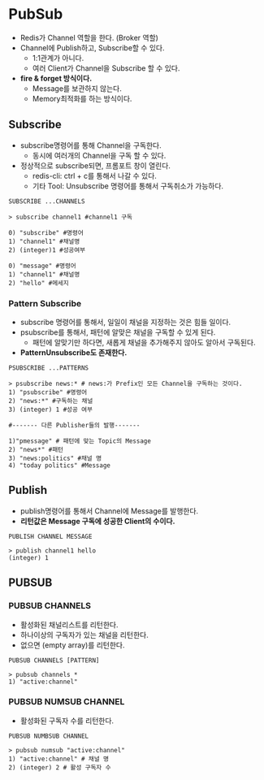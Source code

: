# PubSub
- Redis가 Channel 역할을 한다. (Broker 역할)
- Channel에 Publish하고, Subscribe할 수 있다.
  - 1:1관계가 아니다.
  - 여러 Client가 Channel을 Subscribe 할 수 있다.
- **fire & forget 방식이다.**
  - Message를 보관하지 않는다. 
  - Memory최적화를 하는 방식이다.

## Subscribe
- subscribe명령어를 통해 Channel을 구독한다.
  - 동시에 여러개의 Channel을 구독 할 수 있다.
- 정상적으로 subscribe되면, 프롬포트 창이 열린다.
  - redis-cli:  ctrl + c를 통해서 나갈 수 있다.
  - 기타 Tool: Unsubscribe 명령어를 통해서 구독취소가 가능하다.
```shell
SUBSCRIBE ...CHANNELS

> subscribe channel1 #channel1 구독

0) "subscribe" #명령어
1) "channel1" #채널명
2) (integer)1 #성공여부

0) "message" #명령어
1) "channel1" #채널명
2) "hello" #메세지
```

### Pattern Subscribe
- subscribe 명령어를 통해서, 일일이 채널을 지정하는 것은 힘들 일이다.
- psubscribe를 통해서, 패턴에 알맞은 채널을 구독할 수 있게 된다.
  - 패턴에 알맞기만 하다면, 새롭게 채널을 추가해주지 않아도 알아서 구독된다.
- **PatternUnsubscribe도 존재한다.**
```shell
PSUBSCRIBE ...PATTERNS

> psubscribe news:* # news:가 Prefix인 모든 Channel을 구독하는 것이다.
1) "psubscribe" #명령어
2) "news:*" #구독하는 채널
3) (integer) 1 #성공 여부

#------- 다른 Publisher들의 발행-------

1)"pmessage" # 패턴에 맞는 Topic의 Message
2) "news*" #패턴
3) "news:politics" #채널 명
4) "today politics" #Message
```

## Publish
- publish명령어를 통해서 Channel에 Message를 발행한다.
- **리턴값은 Message 구독에 성공한 Client의 수이다.**
```shell
PUBLISH CHANNEL MESSAGE

> publish channel1 hello
(integer) 1
```


## PUBSUB

### PUBSUB CHANNELS
- 활성화된 채널리스트를 리턴한다.
- 하나이상의 구독자가 있는 채널을 리턴한다.
- 없으면 (empty array)를 리턴한다.
```shell
PUBSUB CHANNELS [PATTERN]

> pubsub channels *
1) "active:channel"
```

### PUBSUB NUMSUB CHANNEL
- 활성화된 구독자 수를 리턴한다.
```shell
PUBSUB NUMBSUB CHANNEL

> pubsub numsub "active:channel"
1) "active:channel" # 채널 명
2) (integer) 2 # 활성 구독자 수
```